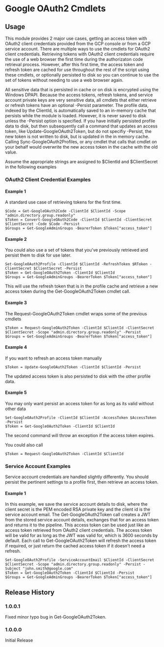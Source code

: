 # Google OAuth2 Cmdlets

## Usage

This module provides 2 major use cases, getting an access token with OAuth2 client credentials provided from the GCP console or
from a GCP service account. There are multiple ways to use the cmdlets for OAuth2 client credentials. Retrieving tokens with OAuth2
client credentials require the use of a web browser the first time during the authorizaton code retrieval process. However, after this
first time, the access token and refresh token are cached for use throughout the rest of the script using these cmdlets, or optionally
persisted to disk so you can continue to use the set of tokens without needing to use a web browser again.

All sensitive data that is persisted in cache or on disk is encrypted using the Windows DPAPI. Because the access tokens, refresh tokens,
and service account private keys are very sensitive data, all cmdlets that either retrieve or refresh tokens have an optional -Persist
parameter. The profile data, indexed by the ClientId, is automatically saved to an in-memory cache that persists while the module
is loaded. However, it is never saved to disk unless the -Persist option is specified. If you have initially persisted profile data to disk,
but then subsequently call a command that updates an access token, like Update-GoogleOAuth2Token, but do not specifiy -Persist, the new
token is not written to disk, but is updated in the in memory cache. Calling Sync-GoogleOAuth2Profiles, or any cmdlet that calls that
cmdlet on your behalf would overwrite the new access token in the cache with the old value.

Assume the appropriate strings are assigned to $ClientId and $ClientSecret in the following examples

### OAuth2 Client Credential Examples

#### Example 1
A standard use case of retrieving tokens for the first time.

    $Code = Get-GoogleOAuth2Code -ClientId $ClientId -Scope "admin.directory.group.readonly"
	$Token = Convert-GoogleOAuth2Code -ClientId $ClientId -ClientSecret $ClientSecret -Code $Code -Persist
	$Groups = Get-GoogleAdminGroups -BearerToken $Token["access_token"]

#### Example 2
You could also use a set of tokens that you've previously retrieved and persist them to disk for use later.

	Set-GoogleOAuth2Profile -ClientId $ClientId -RefreshToken $RToken -ClientSecret $ClientSecret -Persist
	$Token = Get-GoogleOAuth2Token -ClientId $ClientId
	$Groups = Get-GoogleAdminGroups -BearerToken $Token["access_token"]

This will use the refresh token that is in the profile cache and retrieve a new access token during the Get-GoogleOAuth2Token cmdlet call.

#### Example 3
The Request-GoogleOAuth2Token cmdlet wraps some of the previous cmdlets

    $Token = Request-GoogleOAuth2Token -ClientId $ClientId -ClientSecret $ClientSecret -Scope "admin.directory.group.readonly" -Persist
	$Groups = Get-GoogleAdminGroups -BearerToken $Token["access_token"]

#### Example 4
If you want to refresh an access token manually

    $Token = Update-GoogleOAuth2Token -ClientId $ClientId -Persist

The updated access token is also persisted to disk with the other profile data.

#### Example 5
You may only want persist an access token for as long as its valid without other data

    Set-GoogleOAuth2Profile -ClientId $ClientId -AccessToken $AccessToken -Persist
	$Token = Get-GoogleOAuth2Token -ClientId $ClientId

The second command will throw an exception if the access token expires.

You could also call

	$Token = Request-GoogleOAuth2Token -ClientId $ClientId

### Service Account Examples

Service account credentials are handled slightly differently. You should persist the pertinent settings to a profile first, then
retrieve an access token.

#### Example 1

In this example, we save the service account details to disk, where the client secret is the PEM encoded RSA private key and 
the client id is the service account email. The Get-GoogleOAuth2Token call creates a JWT from the stored service account details,
exchanges that for an access token and returns it to the pipeline. This access token can be used just like an access token retrieved
from OAuth2 client credentials. The access token will be valid for as long as the JWT was valid for, which is 3600 seconds by default.
Each call to Get-GoogleOAuth2Token will refresh the access token if required, or just return the cached access token if it doesn't need
a refresh.

	Set-GoogleOAuth2Profile -ServiceAccountEmail $ClientId -ClientSecret $ClientSecret -Scope "admin.directory.group.readonly" -Persist -Subject "john.smith@google.com"
	$Token = Get-GoogleOAuth2Token -ClientId $ClientId -Persist
	$Groups = Get-GoogleAdminGroups -BearerToken $Token["access_token"]

## Release History

### 1.0.0.1
Fixed minor typo bug in Get-GoogleOAuth2Token.

### 1.0.0.0
Initial Release